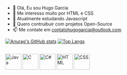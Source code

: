- 👋 Olá, Eu sou Hugo Garcia
- 👀 Me interesso muito por HTML e CSS
- 🌱 Atualmente estudando Javascript
- 💞️ Quero contruibuir com projetos Open-Source
- 📫 Me contate em contatohugogarcia@outlook.com

[![Anurag's GitHub stats](https://github-readme-stats.vercel.app/api?username=hugogacia360&count_private=true&show_icons=true&theme=radical&count_private=true&layout=compact)](https://github.com/anuraghazra/github-readme-stats)    [![Top Langs](https://github-readme-stats.vercel.app/api/top-langs/?username=hugogacia360&theme=radical&layout=compact)](https://github.com/anuraghazra/github-readme-stats)

<div style "display" inline _block"><br>
<img align="center" alt="Java" height="50" width="50" src="https://raw.githubusercontent.com/jmnote/z-icons/master/svg/java.svg">
<img align="center" alt="C" height="50" width="50" src="https://raw.githubusercontent.com/jmnote/z-icons/master/svg/c.svg">
<img align="center" alt="C#" height="50" width="50" src="https://camo.githubusercontent.com/52045ed9d775b4ac9286e51c28b878edca6bb1750815b423c8d06c7976040ab7/68747470733a2f2f6d617274696e63686176657a2e6769746875622e696f2f4173736574732f4c6f676f732f6373686172702e737667">
<img align="center" alt="HTML" height="50" width="50" src="https://camo.githubusercontent.com/c61346fb6ea6a25b03315c7a3655fdf3f0368efed773cc2cf393b3ff26a4a8d2/68747470733a2f2f63646e2e776f726c64766563746f726c6f676f2e636f6d2f6c6f676f732f68746d6c2d312e737667">
<img align="center" alt="CSS" height="50" width="50" src="https://camo.githubusercontent.com/de2d9a327e2243b0de9abeed9d96f93b346cee29e11594f4b975e30a023e1bb3/687474703a2f2f6c6966656861636b6465762e787372762e6a702f5a616b6b69426c6f672f696d616765732f7468756d622f637373335f6c6f676f2e737667">

